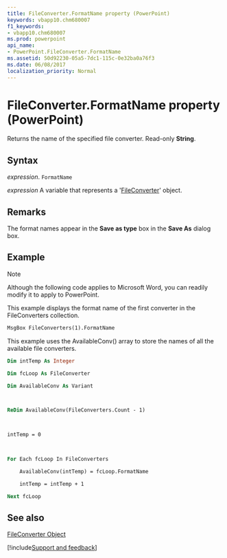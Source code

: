 ```yaml
---
title: FileConverter.FormatName property (PowerPoint)
keywords: vbapp10.chm680007
f1_keywords:
- vbapp10.chm680007
ms.prod: powerpoint
api_name:
- PowerPoint.FileConverter.FormatName
ms.assetid: 50d92230-05a5-7dc1-115c-0e32ba0a76f3
ms.date: 06/08/2017
localization_priority: Normal
---
```



# FileConverter.FormatName property (PowerPoint)

Returns the name of the specified file converter. Read-only  **String**.


## Syntax

_expression_. `FormatName`

_expression_ A variable that represents a '[FileConverter](PowerPoint.FileConverter.md)' object.


## Remarks

The format names appear in the  **Save as type** box in the **Save As** dialog box.


## Example




> [!NOTE] 
> Although the following code applies to Microsoft Word, you can readily modify it to apply to PowerPoint.

This example displays the format name of the first converter in the FileConverters collection.




```vb
MsgBox FileConverters(1).FormatName
```

This example uses the AvailableConv() array to store the names of all the available file converters.




```vb
Dim intTemp As Integer

Dim fcLoop As FileConverter

Dim AvailableConv As Variant



ReDim AvailableConv(FileConverters.Count - 1)



intTemp = 0



For Each fcLoop In FileConverters

    AvailableConv(intTemp) = fcLoop.FormatName

    intTemp = intTemp + 1

Next fcLoop
```


## See also


[FileConverter Object](PowerPoint.FileConverter.md)

[!include[Support and feedback](~/includes/feedback-boilerplate.md)]